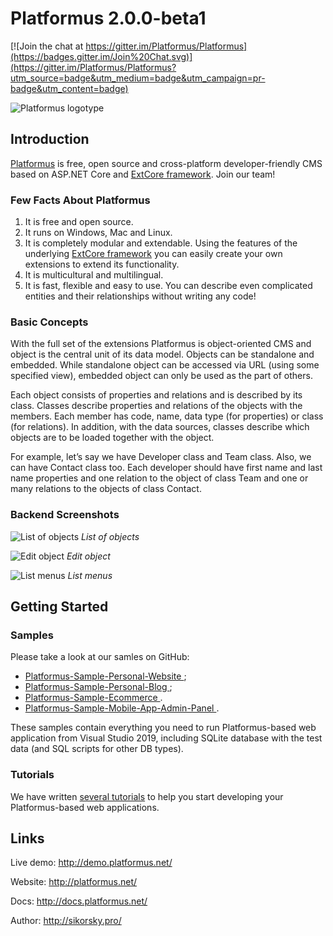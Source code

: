 # Platformus 2.0.0-beta1

[![Join the chat at https://gitter.im/Platformus/Platformus](https://badges.gitter.im/Join%20Chat.svg)](https://gitter.im/Platformus/Platformus?utm_source=badge&utm_medium=badge&utm_campaign=pr-badge&utm_content=badge)

![Platformus logotype](http://platformus.net/platformus_github_icon.png)

## Introduction

[Platformus](https://github.com/Platformus/Platformus) is free, open source and cross-platform developer-friendly CMS
based on ASP.NET Core and [ExtCore framework](https://github.com/ExtCore/ExtCore). Join our team!

### Few Facts About Platformus

1. It is free and open source.
2. It runs on Windows, Mac and Linux.
3. It is completely modular and extendable. Using the features of the underlying
[ExtCore framework](https://github.com/ExtCore/ExtCore) you can easily create your own extensions
to extend its functionality.
4. It is multicultural and multilingual.
5. It is fast, flexible and easy to use. You can describe even complicated entities and their relationships
without writing any code!

### Basic Concepts

With the full set of the extensions Platformus is object-oriented CMS and object is the central unit of its
data model. Objects can be standalone and embedded. While standalone object can be accessed via URL (using
some specified view), embedded object can only be used as the part of others.

Each object consists of properties and relations and is described by its class. Classes describe properties and
relations of the objects with the members. Each member has code, name, data type (for properties) or class (for
relations). In addition, with the data sources, classes describe which objects are to be loaded together with
the object.

For example, let’s say we have Developer class and Team class. Also, we can have Contact class too. Each
developer should have first name and last name properties and one relation to the object of class Team and one
or many relations to the objects of class Contact.

### Backend Screenshots

![List of objects](http://platformus.net/files/list_of_objects.png)
*List of objects*

![Edit object](http://platformus.net/files/edit_object.png)
*Edit object*

![List menus](http://platformus.net/files/list_menus.png)
*List menus*

## Getting Started

### Samples

Please take a look at our samles on GitHub:

* [Platformus-Sample-Personal-Website ](https://github.com/Platformus/Platformus-Sample-Personal-Website );
* [Platformus-Sample-Personal-Blog ](https://github.com/Platformus/Platformus-Sample-Personal-Blog );
* [Platformus-Sample-Ecommerce ](https://github.com/Platformus/Platformus-Sample-Ecommerce ).
* [Platformus-Sample-Mobile-App-Admin-Panel ](https://github.com/Platformus/Platformus-Sample-Mobile-App-Admin-Panel ).

These samples contain everything you need to run Platformus-based web application from Visual Studio 2019, including SQLite
database with the test data (and SQL scripts for other DB types).

### Tutorials

We have written [several tutorials](http://docs.platformus.net/en/latest/getting_started/index.html)
to help you start developing your Platformus-based web applications.

## Links

Live demo: http://demo.platformus.net/

Website: http://platformus.net/

Docs: http://docs.platformus.net/

Author: http://sikorsky.pro/